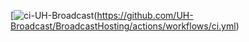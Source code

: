 [![ci-UH-Broadcast]([https://github.com/ics-software-engineering/meteor-application-template-react/actions/workflows/ci.yml/badge.svg])(https://github.com/UH-Broadcast/BroadcastHosting/actions/workflows/ci.yml)
